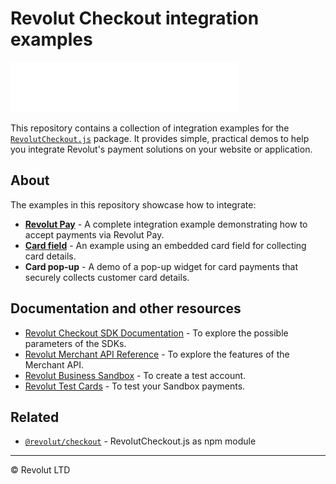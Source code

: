 # Revolut Checkout integration examples

![Revolut logo](./images/logo.svg)

This repository contains a collection of integration examples for the [`RevolutCheckout.js`](https://github.com/revolut-engineering/revolut-checkout) package. It provides simple, practical demos to help you integrate Revolut's payment solutions on your website or application.

## About

The examples in this repository showcase how to integrate:

- [**Revolut Pay**](https://github.com/revolut-engineering/revolut-checkout-example/tree/main/revolut-pay-example) - A complete integration example demonstrating how to accept payments via Revolut Pay.
- [**Card field**](https://github.com/revolut-engineering/revolut-checkout-example/tree/main/card-payments-example) - An example using an embedded card field for collecting card details.
- **Card pop-up** - A demo of a pop-up widget for card payments that securely collects customer card details.

## Documentation and other resources

- [Revolut Checkout SDK Documentation](https://developer.revolut.com/docs/sdks/merchant-web-sdk/introduction) - To explore the possible parameters of the SDKs.
- [Revolut Merchant API Reference](https://developer.revolut.com/docs/merchant/merchant-api) - To explore the features of the Merchant API.
- [Revolut Business Sandbox](https://sandbox-business.revolut.com/) - To create a test account.
- [Revolut Test Cards](https://developer.revolut.com/docs/guides/accept-payments/get-started/test-implementation/test-cards) - To test your Sandbox payments.



## Related

- [`@revolut/checkout`](https://github.com/revolut-engineering/revolut-checkout) - RevolutCheckout.js as npm module

---

© Revolut LTD